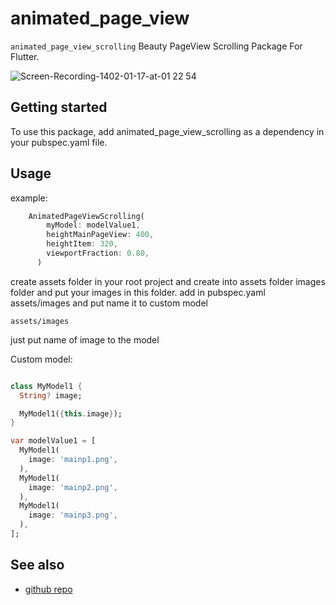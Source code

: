 # animated_page_view

`animated_page_view_scrolling` Beauty PageView Scrolling Package For Flutter.


![Screen-Recording-1402-01-17-at-01 22 54](https://user-images.githubusercontent.com/25421480/230220827-dfc83d26-1772-4d59-87ae-29618a2a1173.gif)



## Getting started

To use this package, add animated_page_view_scrolling as a dependency in your pubspec.yaml file.

## Usage

example:

```dart
    AnimatedPageViewScrolling(
        myModel: modelValue1,
        heightMainPageView: 400,
        heightItem: 320,
        viewportFraction: 0.80,
      )
```
create assets folder in your root project and create into assets folder images folder and put your images in this folder.
add in pubspec.yaml assets/images and put name it to custom model

`assets/images`

just put name of image to the model

Custom model:

```dart

class MyModel1 {
  String? image;

  MyModel1({this.image});
}

var modelValue1 = [
  MyModel1(
    image: 'mainp1.png',
  ),
  MyModel1(
    image: 'mainp2.png',
  ),
  MyModel1(
    image: 'mainp3.png',
  ),
];

```

## See also

 - [github repo](https://github.com/iManYarahmadi/animated_page_view_scrolling.git) 
